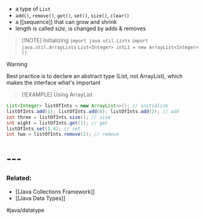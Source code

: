 - a type of `List`
- `add()`, `remove()`, `get()`, `set()`, `size()`, `clear()`
- a [[sequence]] that can grow and shrink
- length is called *size*, is changed by adds & removes
> [!NOTE] Initializing
> `import java.util.Lists`
> `import java.util.ArrayLists`
> `List<Integer> intL1 = new ArrayList<Integer>()`

> [!WARNING]
> Best practice is to declare an abstract type (List, not ArrayList), which makes the interface what's important

> [!EXAMPLE] Using ArrayList
```java
List<Integer> listOfInts = new ArrayList<>(); // initialize
listOfInts.add(1); listOfInts.add(8); listOfInts.add(2); // add
int three = listOfInts.size(); // size
int eight = listOfInts.get(1); // get
listOfInts.set(1,4); // set
int two = listOfInts.remove(2); // remove
```


# ---
### Related:
- [[Java Collections Framework]]
- [[Java Data Types]]

#java/datatype 